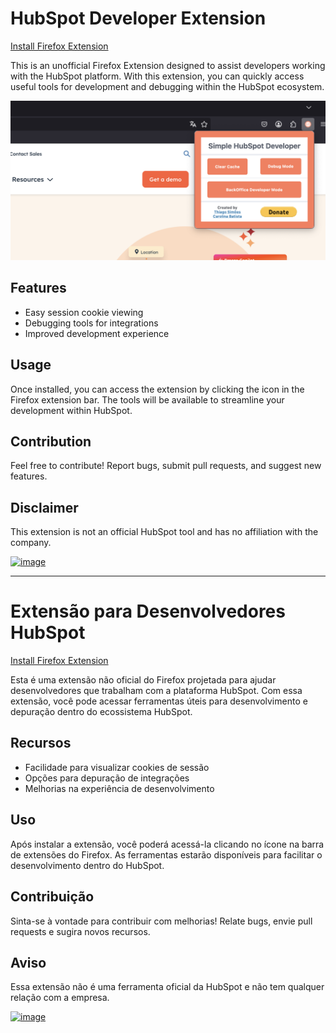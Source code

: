 # HubSpot Developer Extension

[Install Firefox Extension](https://addons.mozilla.org/en-US/firefox/addon/simple-hubspot-developer/)

This is an unofficial Firefox Extension designed to assist developers working with the HubSpot platform. With this extension, you can quickly access useful tools for development and debugging within the HubSpot ecosystem.

![alt text](screenshot.png)

## Features

- Easy session cookie viewing
- Debugging tools for integrations
- Improved development experience

## Usage

Once installed, you can access the extension by clicking the icon in the Firefox extension bar. The tools will be available to streamline your development within HubSpot.

## Contribution

Feel free to contribute! Report bugs, submit pull requests, and suggest new features.

## Disclaimer

This extension is not an official HubSpot tool and has no affiliation with the company.

[![image](https://www.paypalobjects.com/en_US/i/btn/btn_donate_LG.gif)](https://www.paypal.com/donate?hosted_button_id=B3DRUVKSZL5CS)

---

# Extensão para Desenvolvedores HubSpot

[Install Firefox Extension](https://addons.mozilla.org/en-US/firefox/addon/simple-hubspot-developer/)

Esta é uma extensão não oficial do Firefox projetada para ajudar desenvolvedores que trabalham com a plataforma HubSpot. Com essa extensão, você pode acessar ferramentas úteis para desenvolvimento e depuração dentro do ecossistema HubSpot.

## Recursos

- Facilidade para visualizar cookies de sessão
- Opções para depuração de integrações
- Melhorias na experiência de desenvolvimento

## Uso

Após instalar a extensão, você poderá acessá-la clicando no ícone na barra de extensões do Firefox. As ferramentas estarão disponíveis para facilitar o desenvolvimento dentro do HubSpot.

## Contribuição

Sinta-se à vontade para contribuir com melhorias! Relate bugs, envie pull requests e sugira novos recursos.

## Aviso

Essa extensão não é uma ferramenta oficial da HubSpot e não tem qualquer relação com a empresa.

[![image](https://www.paypalobjects.com/en_US/i/btn/btn_donate_LG.gif)](https://www.paypal.com/donate?hosted_button_id=B3DRUVKSZL5CS)